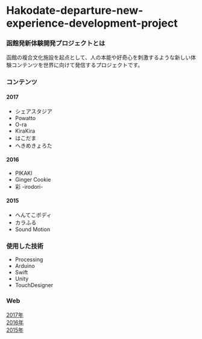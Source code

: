 # Hakodate-departure-new-experience-development-project

###  函館発新体験開発プロジェクトとは  

函館の複合文化施設を起点として、人の本能や好奇心を刺激するような新しい体験コンテンツを世界に向けて発信するプロジェクトです。

### コンテンツ
#### 2017
* シェアスタジア
* Powatto
* O-ra
* KiraKira
* はこだま
* へきめきょろた

#### 2016
* PIKAKI
* Ginger Cookie
* 彩 -irodori-

#### 2015
* へんてこボディ
* カラふる
* Sound Motion

### 使用した技術
* Processing
* Arduino
* Swift
* Unity
* TouchDesigner

### Web
[2017年](http://fundesign.jp/pbl/project17/)  
[2016年](http://fundesign.jp/pbl/project16/)  
[2015年](http://funifd.com/pbl/mch/)
